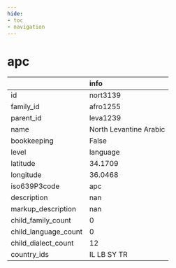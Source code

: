 ```yaml
---
hide:
- toc
- navigation
---
```

# apc
|                      | info                   |
|:---------------------|:-----------------------|
| id                   | nort3139               |
| family_id            | afro1255               |
| parent_id            | leva1239               |
| name                 | North Levantine Arabic |
| bookkeeping          | False                  |
| level                | language               |
| latitude             | 34.1709                |
| longitude            | 36.0468                |
| iso639P3code         | apc                    |
| description          | nan                    |
| markup_description   | nan                    |
| child_family_count   | 0                      |
| child_language_count | 0                      |
| child_dialect_count  | 12                     |
| country_ids          | IL LB SY TR            |